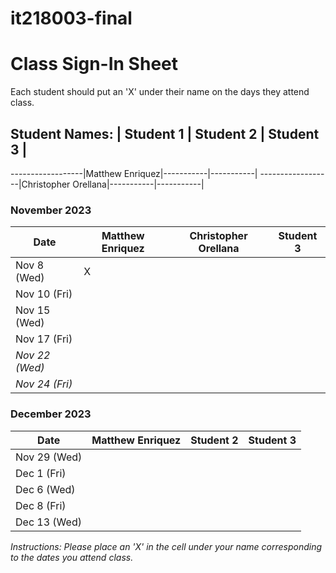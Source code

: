 # it218003-final
# Class Sign-In Sheet

Each student should put an 'X' under their name on the days they attend class.

## Student Names: | Student 1 | Student 2 | Student 3 |
------------------|Matthew Enriquez|-----------|-----------|
------------------|Christopher Orellana|-----------|-----------|

### November 2023

| Date        | Matthew Enriquez |Christopher Orellana| Student 3 |
|-------------|-----------|-----------|-----------|
| Nov 8 (Wed) |     X      |           |           |
| Nov 10 (Fri)|           |           |           |
| Nov 15 (Wed)|           |           |           |
| Nov 17 (Fri)|           |           |           |
| *Nov 22 (Wed)* |       |           |           |  <!-- Skipped for Thanksgiving -->
| *Nov 24 (Fri)* |       |           |           |  <!-- Skipped for Thanksgiving -->

### December 2023

| Date        | Matthew Enriquez | Student 2 | Student 3 |
|-------------|-----------|-----------|-----------|
| Nov 29 (Wed)|           |           |           |
| Dec 1 (Fri) |           |           |           |
| Dec 6 (Wed) |           |           |           |
| Dec 8 (Fri) |           |           |           |
| Dec 13 (Wed)|           |           |           |

*Instructions: Please place an 'X' in the cell under your name corresponding to the dates you attend class.*
